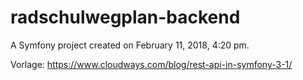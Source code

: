 radschulwegplan-backend
=======================

A Symfony project created on February 11, 2018, 4:20 pm.

Vorlage:  https://www.cloudways.com/blog/rest-api-in-symfony-3-1/